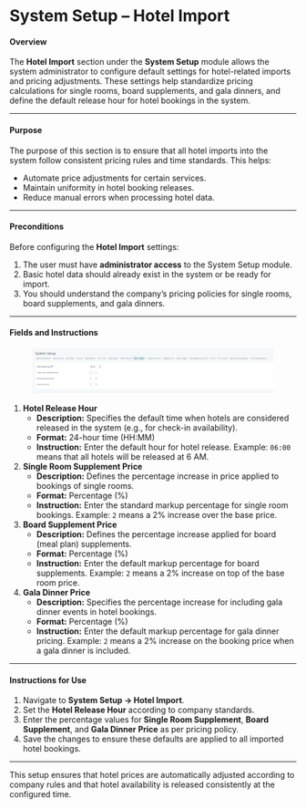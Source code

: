 # System Setup – Hotel Import

#### **Overview**

The **Hotel Import** section under the **System Setup** module allows the system administrator to configure default settings for hotel-related imports and pricing adjustments. These settings help standardize pricing calculations for single rooms, board supplements, and gala dinners, and define the default release hour for hotel bookings in the system.

***

#### **Purpose**

The purpose of this section is to ensure that all hotel imports into the system follow consistent pricing rules and time standards. This helps:

* Automate price adjustments for certain services.
* Maintain uniformity in hotel booking releases.
* Reduce manual errors when processing hotel data.

***

#### **Preconditions**

Before configuring the **Hotel Import** settings:

1. The user must have **administrator access** to the System Setup module.
2. Basic hotel data should already exist in the system or be ready for import.
3. You should understand the company’s pricing policies for single rooms, board supplements, and gala dinners.

***

#### **Fields and Instructions**

<figure><img src="../../.gitbook/assets/image (356).png" alt=""><figcaption></figcaption></figure>

1. **Hotel Release Hour**
   * **Description:** Specifies the default time when hotels are considered released in the system (e.g., for check-in availability).
   * **Format:** 24-hour time (HH:MM)
   * **Instruction:** Enter the default hour for hotel release. Example: `06:00` means that all hotels will be released at 6 AM.
2. **Single Room Supplement Price**
   * **Description:** Defines the percentage increase in price applied to bookings of single rooms.
   * **Format:** Percentage (%)
   * **Instruction:** Enter the standard markup percentage for single room bookings. Example: `2` means a 2% increase over the base price.
3. **Board Supplement Price**
   * **Description:** Defines the percentage increase applied for board (meal plan) supplements.
   * **Format:** Percentage (%)
   * **Instruction:** Enter the default markup percentage for board supplements. Example: `2` means a 2% increase on top of the base room price.
4. **Gala Dinner Price**
   * **Description:** Specifies the percentage increase for including gala dinner events in hotel bookings.
   * **Format:** Percentage (%)
   * **Instruction:** Enter the default markup percentage for gala dinner pricing. Example: `2` means a 2% increase on the booking price when a gala dinner is included.

***

#### **Instructions for Use**

1. Navigate to **System Setup → Hotel Import**.
2. Set the **Hotel Release Hour** according to company standards.
3. Enter the percentage values for **Single Room Supplement**, **Board Supplement**, and **Gala Dinner Price** as per pricing policy.
4. Save the changes to ensure these defaults are applied to all imported hotel bookings.

***

This setup ensures that hotel prices are automatically adjusted according to company rules and that hotel availability is released consistently at the configured time.
